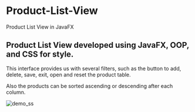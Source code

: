 # Product-List-View
Product List View in JavaFX

Product List View developed using JavaFX, OOP, and CSS for style.
---------------------------

This interface provides us with several filters, such as the button to add, delete, save, exit, open and reset the product table.

Also the products can be sorted ascending or descending after each column.




![demo_ss](https://user-images.githubusercontent.com/72825756/133473890-404c031f-f061-4482-ab89-3741d9e69768.PNG)
